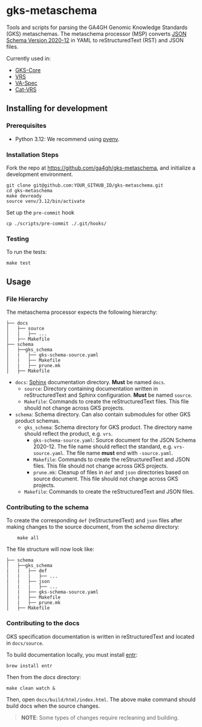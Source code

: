 # gks-metaschema


Tools and scripts for parsing the GA4GH Genomic Knowledge Standards (GKS) metaschemas.
The metaschema processor (MSP) converts
[JSON Schema Version 2020-12](json-schema.org/draft/2020-12/schema) in YAML to
reStructuredText (RST) and JSON files.

Currently used in:

* [GKS-Core](https://github.com/ga4gh/gks-core)
* [VRS](https://github.com/ga4gh/vrs)
* [VA-Spec](https://github.com/ga4gh/va-spec/)
* [Cat-VRS](https://github.com/ga4gh/cat-vrs)

## Installing for development

### Prerequisites

* Python 3.12: We recommend using [pyenv](https://github.com/pyenv/pyenv).

### Installation Steps

Fork the repo at <https://github.com/ga4gh/gks-metaschema>, and initialize a development
environment.

    git clone git@github.com:YOUR_GITHUB_ID/gks-metaschema.git
    cd gks-metaschema
    make devready
    source venv/3.12/bin/activate


Set up the `pre-commit` hook

    cp ./scripts/pre-commit ./.git/hooks/


### Testing

To run the tests:

    make test

## Usage

### File Hierarchy

The metaschema processor expects the following hierarchy:

    ├── docs
    │   ├── source
    │   |   ├── ...
    │   ├── Makefile
    ├── schema
    │   ├──gks_schema
    │   |   ├── gks-schema-source.yaml
    │   |   ├── Makefile
    │   |   ├── prune.mk
    │   ├── Makefile

* `docs`: [Sphinx](https://www.sphinx-doc.org/en/master/index.html) documentation
    directory. **Must** be named `docs`.
  * `source`: Directory containing documentation written in reStructuredText and Sphinx
    configuration. **Must** be named `source`.
  * `Makefile`: Commands to create the reStructuredText files.
    This file should not change across GKS projects.
* `schema`: Schema directory. Can also contain submodules for other GKS product schemas.
  * `gks_schema`: Schema directory for GKS product. The directory name should reflect
    the product, e.g. `vrs`.
    * `gks-schema-source.yaml`: Source document for the JSON Schema 2020-12. The file name
          should reflect the standard, e.g. `vrs-source.yaml`. The  file name **must** end
          with `-source.yaml`.
    * `Makefile`: Commands to create the reStructuredText and JSON files.
          This file should not change across GKS projects.
    * `prune.mk`: Cleanup of files in `def` and `json` directories based on source document.
          This file should not change across GKS projects.
  * `Makefile`: Commands to create the reStructuredText and JSON files.

### Contributing to the schema

To create the corresponding `def` (reStructuredText) and `json` files after making
changes to the source document, from the _schema_ directory:

        make all

The file structure will now look like:

    ├── schema
    │   ├──gks_schema
    |   |   ├── def
    │   |   |   ├── ...
    |   |   ├── json
    │   |   |   ├── ...
    │   |   ├── gks-schema-source.yaml
    │   |   ├── Makefile
    │   |   ├── prune.mk
    │   ├── Makefile

### Contributing to the docs

GKS specification documentation is written in reStructuredText and located in
`docs/source`.

To build documentation locally, you must install [entr](https://eradman.com/entrproject/):

    brew install entr

Then from the _docs_ directory:

    make clean watch &

Then, open `docs/build/html/index.html`. The above make command should build docs when
the source changes.

> **NOTE**: Some types of changes require recleaning and building.

